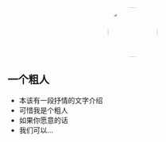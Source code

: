 
<div style="text-align:center">
  <span style="display:inline-block;width:100px;height:100px;border-radius:100px;overflow:hidden;">
    <img src="https://oss1.chedianai.com/test/images/other/15723482024060.jpg?imageMogr2/auto-orient" style="width:100px" />
  </span>
</div>

## 一个粗人

- 本该有一段抒情的文字介绍
- 可惜我是个粗人
- 如果你愿意的话
- 我们可以...

